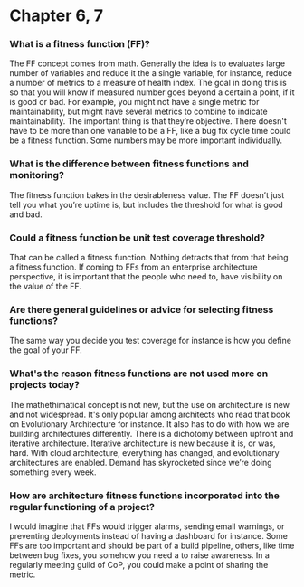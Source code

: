 # Chapter 6, 7

### What is a fitness function (FF)?
The FF concept comes from math. Generally the idea is to evaluates large number of variables and reduce it the a single variable, for instance, reduce a number of metrics to a measure of health index. The goal in doing this is so that you will know if measured number goes beyond a certain a point, if it is good or bad. For example, you might not have a single metric for maintainability, but might have several metrics to combine to indicate maintainability. The important thing is that they’re objective. There doesn't have to be more than one variable to be a FF, like a bug fix cycle time could be a fitness function. Some numbers may be more important individually.

### What is the difference between fitness functions and monitoring?
The fitness function bakes in the desirableness value. The FF doesn’t just tell you what you’re uptime is, but includes the threshold for what is good and bad.

### Could a fitness function be unit test coverage threshold? 
That can be called a fitness function. Nothing detracts that from that being a fitness function. If coming to FFs from an enterprise architecture perspective, it is important that the people who need to, have visibility on the value of the FF.

### Are there general guidelines or advice for selecting fitness functions?
The same way you decide you test coverage for instance is how you define the goal of your FF.

### What's the reason fitness functions are not used more on projects today?
The mathethimatical concept is not new, but the use on architecture is new and not widespread. It's only popular among architects who read that book on Evolutionary Architecture for instance. It also has to do with how we are building architectures differently. There is a dichotomy between upfront and iterative architecture. Iterative architecture is new because it is, or was, hard. With cloud architecture, everything has changed, and evolutionary architectures are enabled. Demand has skyrocketed since we’re doing something every week.

### How are architecture fitness functions incorporated into the regular functioning of a project?
I would imagine that FFs would trigger alarms, sending email warnings, or preventing deployments instead of having a dashboard for instance. Some FFs are too important and should be part of a build pipeline, others, like time between bug fixes, you somehow you need a to raise awareness. In a regularly meeting guild of CoP, you could make a point of sharing the metric.

